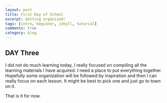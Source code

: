 ```yaml
---
layout: post
title: First Day of School
excerpt: Getting organized!
tags: [intro, beginner, jekyll, tutorial]
comments: true
category: blog
---
```


## DAY Three

I did not do much learning today, I really focused on compiling all the learning materials I have acquired. I need a place to put everything together. Hopefully some organization will be followed by inspiration and then I can really focus on each lesson. It might be best to pick one and just go to town on it.

That is it for now. 
